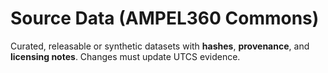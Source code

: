 # Source Data (AMPEL360 Commons)

Curated, releasable or synthetic datasets with **hashes**, **provenance**, and **licensing notes**. Changes must update UTCS evidence.
